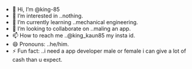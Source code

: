 - 👋 Hi, I’m @king-85
- 👀 I’m interested in ..nothing.
- 🌱 I’m currently learning ..mechanical engineering.
- 💞️ I’m looking to collaborate on ..maling an app.
- 📫 How to reach me ..@king_kaun85 my insta id.
- 😄 Pronouns: ..he/him.
- ⚡ Fun fact: ..i need a app developer male or female i can give a lot of cash than u expect.

<!---
king-85/king-85 is a ✨ special ✨ repository because its `README.md` (this file) appears on your GitHub profile.
You can click the Preview link to take a look at your changes.
--->
